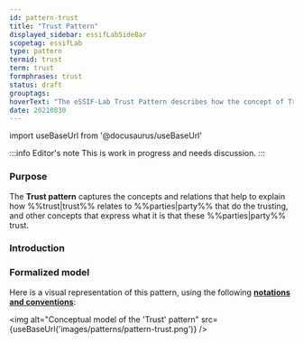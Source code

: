 ```yaml
---
id: pattern-trust
title: "Trust Pattern"
displayed_sidebar: essifLabSideBar
scopetag: essifLab
type: pattern
termid: trust
term: trust
formphrases: trust
status: draft
grouptags:
hoverText: "The eSSIF-Lab Trust Pattern describes how the concept of Trust relates to Parties that do the trusting, and other concepts that express what it is that these Parties trust."
date: 20210830
---
```


import useBaseUrl from '@docusaurus/useBaseUrl'

:::info Editor's note
This is work in progress and needs discussion.
:::

### Purpose
The **Trust pattern** captures the concepts and relations that help to explain how %%trust|trust%% relates to %%parties|party%% that do the trusting, and other concepts that express what it is that these %%parties|party%% trust.

### Introduction


### Formalized model
Here is a visual representation of this pattern, using the following **[notations and conventions](../notations-and-conventions#pattern-diagram-notations)**:

<img
  alt="Conceptual model of the 'Trust' pattern"
  src={useBaseUrl('images/patterns/pattern-trust.png')}
/>

